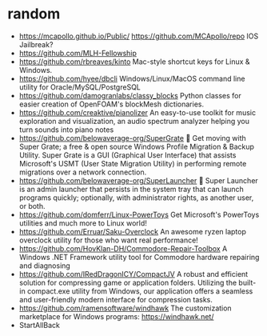 # random

- https://mcapollo.github.io/Public/ https://github.com/MCApollo/repo IOS Jailbreak?
- https://github.com/MLH-Fellowship
- https://github.com/rbreaves/kinto Mac-style shortcut keys for Linux & Windows.
- https://github.com/hyee/dbcli Windows/Linux/MacOS command line utility for Oracle/MySQL/PostgreSQL
- https://github.com/damogranlabs/classy_blocks Python classes for easier creation of OpenFOAM's blockMesh dictionaries.
- https://github.com/creaktive/pianolizer An easy-to-use toolkit for music exploration and visualization, an audio spectrum analyzer helping you turn sounds into piano notes
- https://github.com/belowaverage-org/SuperGrate 💾 Get moving with Super Grate; a free & open source Windows Profile Migration & Backup Utility. Super Grate is a GUI (Graphical User Interface) that assists Microsoft's USMT (User State Migration Utility) in performing remote migrations over a network connection.
- https://github.com/belowaverage-org/SuperLauncher 🚀 Super Launcher is an admin launcher that persists in the system tray that can launch programs quickly; optionally, with administrator rights, as another user, or both.
- https://github.com/domferr/Linux-PowerToys Get Microsoft's PowerToys utilities and much more to Linux world!
- https://github.com/Erruar/Saku-Overclock An awesome ryzen laptop overclock utility for those who want real performance!
- https://github.com/HovKlan-DH/Commodore-Repair-Toolbox A Windows .NET Framework utility tool for Commodore hardware repairing and diagnosing
- https://github.com/IRedDragonICY/CompactJV A robust and efficient solution for compressing game or application folders. Utilizing the built-in compact.exe utility from Windows, our application offers a seamless and user-friendly modern interface for compression tasks.
- https://github.com/ramensoftware/windhawk The customization marketplace for Windows programs: https://windhawk.net/
- StartAllBack

